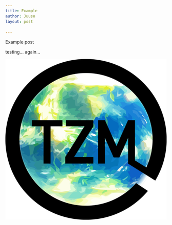 ```yaml
---
title: Example
author: Juuso
layout: post

---
```

Example post

testing... again...

![](/assets/TZMLogo.png)